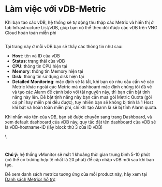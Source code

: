# Làm việc với vDB-Metric

Khi bạn tạo các vDB, hệ thống sẽ tự động thu thập các Metric và hiển thị ở tab Infrastructure List/vDB, giúp bạn có thể theo dõi được các vDB trên VNG Cloud hoàn toàn miễn phí

<figure><img src="http://docs.vngcloud.vn/download/attachments/59803664/image2022-9-4_11-3-58.png?version=1&#x26;modificationDate=1686543008000&#x26;api=v2" alt=""><figcaption></figcaption></figure>

Tại trang này ở mỗi vDB bạn sẽ thấy các thông tin như sau:

* **Host**: tên và ID của vDB&#x20;
* **Status**: trạng thái của vDB
* **CPU**: thông tin CPU hiện tại
* **Memory**: thông tin Memory hiện tại
* **Disk**: thông tin sử dụng disk hiện tại
* **Detailed** **Monitoring**: mặc định sẽ là tắt, khi bạn có nhu cầu cần vẽ các Metric khác ngoài các Metric mà dashboard mặc định chúng tôi đã vẽ và tạo các Alarm để cảnh báo với tài nguyên này, thì bạn cần bật tính năng này lên. Để bật tính năng này bạn cần mua gói Metric Quota (gói có phí hay miễn phí đều được), tuy nhiên bạn sẽ không bị tính là 1 Host khi bật và hoàn toàn miễn phí, chỉ khi tạo Alarm là sẽ bị tính Alarm quota.

&#x20;Khi nhấn vào tên của vDB, bạn sẽ được chuyển sang trang Dashboard, và xem default dashboard của vDB này, quy tắc đặt tên dashboard của vDB sẽ là vDB-hostname-ID (lấy block thứ 3 của ID vDB)

\


<figure><img src="http://docs.vngcloud.vn/download/attachments/59803664/image2022-9-4_11-6-50.png?version=1&#x26;modificationDate=1686543008000&#x26;api=v2" alt=""><figcaption></figcaption></figure>

<figure><img src="http://docs.vngcloud.vn/download/attachments/59803664/image2022-9-4_11-7-21.png?version=1&#x26;modificationDate=1686543008000&#x26;api=v2" alt=""><figcaption></figcaption></figure>

**Chú ý:** hệ thống vMonitor sẽ mất 1 khoảng thời gian trung bình 5-10 phút (có thể có trường hợp tệ nhất là 20 phút) để cập nhập vDB mới sau khi bạn tạo.

Để xem danh sách metrics tương ứng của mỗi product này, hãy xem tại [Danh sách Metrics hỗ trợ](../danh-sach-metrics-ho-tro/).
